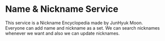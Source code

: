 # Name & Nickname Service

This service is a Nickname Encyclopedia made by JunHyuk Moon. Everyone can add name and nickname as a set. We can search nicknames whenever we want and also we can update nicknames.

